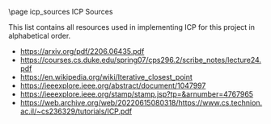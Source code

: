 \page icp_sources ICP Sources

This list contains all resources used in implementing ICP for this project in alphabetical order.

 - https://arxiv.org/pdf/2206.06435.pdf
 - https://courses.cs.duke.edu/spring07/cps296.2/scribe_notes/lecture24.pdf
 - https://en.wikipedia.org/wiki/Iterative_closest_point
 - https://ieeexplore.ieee.org/abstract/document/1047997
 - https://ieeexplore.ieee.org/stamp/stamp.jsp?tp=&arnumber=4767965
 - https://web.archive.org/web/20220615080318/https://www.cs.technion.ac.il/~cs236329/tutorials/ICP.pdf
